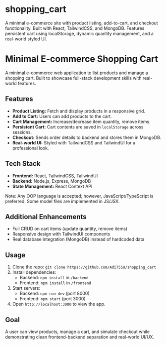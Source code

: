 # shopping_cart
A minimal e-commerce site with product listing, add-to-cart, and checkout functionality. Built with React, TailwindCSS, and MongoDB. Features persistent cart using localStorage, dynamic quantity management, and a real-world styled UI.


# Minimal E-commerce Shopping Cart

A minimal e-commerce web application to list products and manage a shopping cart. Built to showcase full-stack development skills with real-world features.

## Features
- **Product Listing:** Fetch and display products in a responsive grid.
- **Add to Cart:** Users can add products to the cart.
- **Cart Management:** Increase/decrease item quantity, remove items.
- **Persistent Cart:** Cart contents are saved in `localStorage` across sessions.
- **Checkout:** Sends order details to backend and stores them in MongoDB.
- **Real-world UI:** Styled with TailwindCSS and TailwindUI for a professional look.

## Tech Stack
- **Frontend:** React, TailwindCSS, TailwindUI
- **Backend:** Node.js, Express, MongoDB
- **State Management:** React Context API

Note: Any OOP language is accepted; however, JavaScript/TypeScript is preferred. Some model files are implemented in JS/JSX.

## Additional Enhancements
- Full CRUD on cart items (update quantity, remove items)
- Responsive design with TailwindUI components
- Real database integration (MongoDB) instead of hardcoded data

## Usage
1. Clone the repo: `git clone https://github.com/Adi7558/shopping_cart`
2. Install dependencies:
   - Backend: `npm install` in `/backend`
   - Frontend: `npm install` in `/frontend`
3. Start servers:
   - Backend: `npm run dev` (port 8000)
   - Frontend: `npm start` (port 3000)
4. Open `http://localhost:3000` to view the app.

## Goal
A user can view products, manage a cart, and simulate checkout while demonstrating clean frontend-backend separation and real-world UI/UX.

